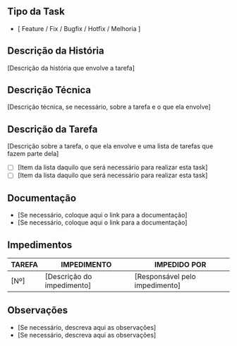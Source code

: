 ## Tipo da Task

* [ Feature / Fix / Bugfix / Hotfix / Melhoria ]

## Descrição da História

[Descrição da história que envolve a tarefa]  

## Descrição Técnica

[Descrição técnica, se necessário, sobre a tarefa e o que ela envolve]

## Descrição da Tarefa

[Descrição sobre a tarefa, o que ela envolve e uma lista de tarefas que fazem parte dela]

- [ ]  [Item da lista daquilo que será necessário para realizar esta task]  
- [ ]  [Item da lista daquilo que será necessário para realizar esta task]  

## Documentação

- [Se necessário, coloque aqui o link para a documentação]
- [Se necessário, coloque aqui o link para a documentação]

## Impedimentos 

| **TAREFA** | **IMPEDIMENTO**            | **IMPEDIDO POR**               |
|------------|----------------------------|--------------------------------|
| [Nº]       | [Descrição do impedimento] | [Responsável pelo impedimento] |

## Observações

- [Se necessário, descreva aqui as observações]  
- [Se necessário, descreva aqui as observações]  

